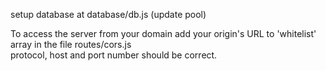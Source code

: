 setup database at database/db.js (update pool) 

To access the server from your domain add your origin's URL to 'whitelist' array in the file routes/cors.js       
protocol, host and port number should be correct.